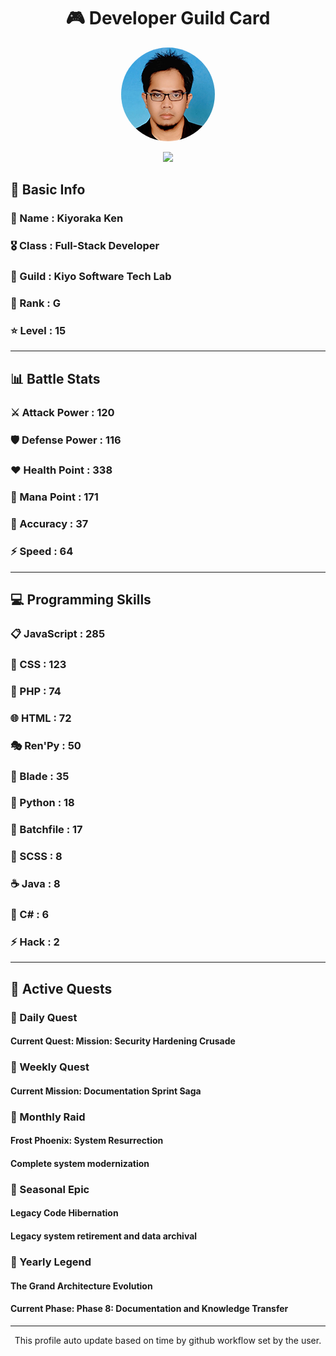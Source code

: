 <div align="center">

# 🎮 Developer Guild Card

<!-- Replace with your profile image -->
<img src="./assets/profile.png" width="150" height="150" style="border-radius: 50%"/>

![](https://komarev.com/ghpvc/?username=Kiyoraka&style=flat)
</div>

##  📌 Basic Info
### 👤 Name : Kiyoraka Ken
### 🎖️ Class : Full-Stack Developer
### 🎪 Guild : Kiyo Software Tech Lab 
### 🔰 Rank : G 
### ⭐ Level : 15

---
## 📊 Battle Stats

### ⚔️ Attack Power  : 120 
### 🛡️ Defense Power : 116 
### ❤️ Health Point  : 338 
### 🔮 Mana Point    : 171 
### 🎯 Accuracy      : 37 
### ⚡ Speed         : 64

---
## 💻 Programming Skills

### 📋 JavaScript : 285
### 🎨 CSS : 123
### 🐘 PHP : 74
### 🌐 HTML : 72
### 🎭 Ren'Py : 50
### 📝 Blade : 35
### 🐍 Python : 18
### 📝 Batchfile : 17
### 💅 SCSS : 8
### ☕ Java : 8
### 🎯 C# : 6
### ⚡ Hack : 2

---
## 📜 Active Quests

### 🌅 Daily Quest

#### Current Quest: Mission: Security Hardening Crusade

### 📅 Weekly Quest
#### Current Mission: Documentation Sprint Saga

### 🌙 Monthly Raid
#### Frost Phoenix: System Resurrection
#### Complete system modernization

### 🌠 Seasonal Epic
#### Legacy Code Hibernation
#### Legacy system retirement and data archival

### 👑 Yearly Legend
#### The Grand Architecture Evolution
#### Current Phase: Phase 8: Documentation and Knowledge Transfer

---
<div align="center">
  This profile auto update based on time by github workflow set by the user.
</div>